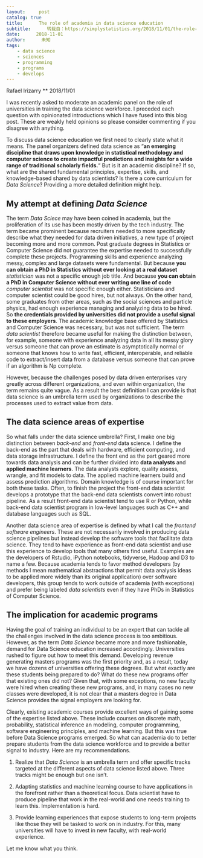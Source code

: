 ```yaml
---
layout:     post
catalog: true
title:      The role of academia in data science education
subtitle:      转载自：https://simplystatistics.org/2018/11/01/the-role-of-academia-in-data-science-education/
date:      2018-11-01
author:      未知
tags:
    - data science
    - sciences
    - programming
    - programs
    - develops
---
```



Rafael Irizarry
**
2018/11/01


I was recently asked to moderate an academic panel on the role of universities in training the data science workforce. I preceded each question with opinionated introductions which I have fused into this blog post. These are weakly held opinions so please consider commenting if you disagree with anything.

To discuss data science education we first need to clearly state what it means. The panel organizers defined data science as “**an emerging discipline that draws upon knowledge in statistical methodology and computer science to create impactful predictions and insights for a wide range of traditional scholarly fields.**“
But is it an academic discipline? If so, what are the shared fundamental principles, expertise, skills, and knowledge-based shared by data scientists? Is there a core curriculum for *Data Science*? Providing a more detailed definition might help.

## My attempt at defining *Data Science*

The term *Data Sciece* may have been coined in academia, but the proliferation of its use has been mostly driven by the tech industry. The term became prominent because recruiters needed to more specifically describe what they needed for data driven initiatives, a new type of project becoming more and more common. Post graduate degrees in Statistics or Computer Science did not guarantee the expertise needed to successfully complete these projects. Programming skills and experience analyzing messy, complex and large datasets were fundamental. But because **you can obtain a PhD in Statistics without ever looking at a real dataset** *statistician* was not a specific enough job title. And because **you can obtain a PhD in Computer Science without ever writing one line of code** *computer scientist* was not specific enough either. Statisticians and computer scientist could be good hires, but not always. On the other hand,
some graduates from other areas, such as the social sciences and particle physics, had enough experience managing and analyzing data to be hired. So **the credentials provided by universities did not provide a useful signal to these employers**. The academic knowledge base offered by Statistics and Computer Science was necessary, but was not sufficient. The term *data scientist* therefore became useful for making the distinction between, for example, someone with experience analyzing data in all its messy glory versus someone that can prove an estimate is asymptotically normal or someone that knows how to write fast, efficient, interoperable, and reliable code to extract/insert data from a database versus someone that can prove if an algorithm is Np complete.

However, because the challenges posed by data driven enterprises vary greatly across different organizations, and even within organization, the term remains quite vague. As a result the best definition I can provide is that data science is an umbrella term used by organizations to describe the processes used to extract value from data.

## The data science areas of expertise

So what falls under the data science umbrella? First, I make one big distinction between *back-end* and *front-end* data science. I define the back-end as the part that deals with hardware, efficient computing, and data storage infrastructure. I define the front end as the part geared more towards data analysis and can be further divided into **data analysts** and **applied machine learners**. The data analysts
explore, quality assess, wrangle, and fit models to data. The applied machine learners build and assess prediction algorithms. Domain knowledge is of course important for both these tasks. Often, to finish the project the front-end data scientist develops a prototype that the back-end data scientists convert into robust pipeline. As a result front-end data scientist tend to use R or Python, while back-end data scientist program in low-level languages such as C++ and database languages such as SQL.

Another data science area of expertise is defined by what I call the *frontend software engineers*. These are not necessarily involved in producing data science pipelines but instead develop the software tools that facilitate data science. They tend to have experience as front-end data scientist and use this experience to develop tools that many others find useful. Examples are the developers of Rstudio, iPython notebooks, tidyverse, Hadoop and D3 to name a few. Because academia tends to favor method developers (by methods I mean mathematical abstractions that permit data analysis ideas to be applied more widely than its original application) over software developers, this group tends to work outside of academia (with exceptions) and prefer being labeled *data scientists* even if they have PhDs in Statistics of Computer Science.

## The implication for academic programs

Having the goal of training an individual to be an expert that can tackle all the challenges involved in the data science process is too ambitious. However, as the term *Data Science* became more and more fashionable, demand for Data Science education increased accordingly. Universities rushed to figure out how to meet this demand. Developing revenue generating masters programs was the first priority and, as a result, today we have dozens of universities offering these degrees. But what exactly are these students being prepared to do? What do these new programs offer that existing ones did not? Given that, with some exceptions, no new faculty were hired when creating these new programs, and, in many cases no new classes were developed, it is not clear that a masters degree in Data Science provides the signal employers are looking for.

Clearly, existing academic courses provide excellent ways of gaining some of the expertise listed above. These include courses on discrete math, probability, statistical inference an modeling, computer programming, software engineering principles, and machine learning. But this was true before Data Science programs emerged. So what can academia do to better prepare students from the data science workforce and to provide a better signal to industry. Here are my recommendations.

1. Realize that *Data Science* is an umbrella term and offer specific tracks targeted at the different aspects of data science listed above. Three tracks might be enough but one isn’t.

1. Adapting statistics and machine learning course to have applications in the forefront rather than a theoretical focus. Data scientist have to produce pipeline that work in the real-world and one needs training to learn this. Implementation is hard.

1. Provide learning experiences that expose students to long-term projects like those they will be tasked to work on in industry. For this, many universities will have to invest in new faculty, with real-world experience.


Let me know what you think.
